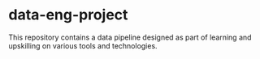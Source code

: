 # data-eng-project
This repository contains a data pipeline designed as part of learning and upskilling on various tools and technologies.
